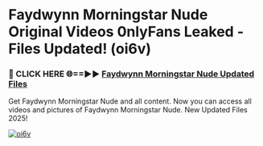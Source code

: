 # Faydwynn Morningstar Nude Original Videos 0nlyFans Leaked - Files Updated! (oi6v)

<h3>🔴 CLICK HERE 🌐==►► <a href="https://tinyurl.com/52m3yx9h" rel="nofollow">Faydwynn Morningstar Nude Updated Files</a></h3>

Get Faydwynn Morningstar Nude and all content. Now you can access all videos and pictures of Faydwynn Morningstar Nude. New Updated Files 2025!

[![oi6v](https://i.imgur.com/TnHtlc8.gif)](https://tinyurl.com/52m3yx9h)
